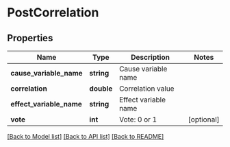 # PostCorrelation

## Properties
Name | Type | Description | Notes
------------ | ------------- | ------------- | -------------
**cause_variable_name** | **string** | Cause variable name | 
**correlation** | **double** | Correlation value | 
**effect_variable_name** | **string** | Effect variable name | 
**vote** | **int** | Vote: 0 or 1 | [optional] 

[[Back to Model list]](../README.md#documentation-for-models) [[Back to API list]](../README.md#documentation-for-api-endpoints) [[Back to README]](../README.md)


